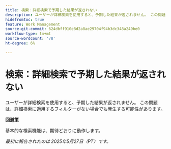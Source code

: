 ```yaml
---
title: 検索：詳細検索で予期した結果が返されない
description: ユーザーが詳細検索を使用すると、予期した結果が返されません。 この問題は、詳細検索に適用するフィルターがない場合でも発生する可能性があります。
hidefromtoc: true
feature: Work Management
source-git-commit: 624dbff910e8d2a8ae29704f94b3dc348a249be0
workflow-type: tm+mt
source-wordcount: '78'
ht-degree: 6%

---
```



# 検索：詳細検索で予期した結果が返されない

ユーザーが詳細検索を使用すると、予期した結果が返されません。 この問題は、詳細検索に適用するフィルターがない場合でも発生する可能性があります。

**回避策**

基本的な検索機能は、期待どおりに動作します。

_最初に報告されたのは 2025年5月27日（PT）です。_
